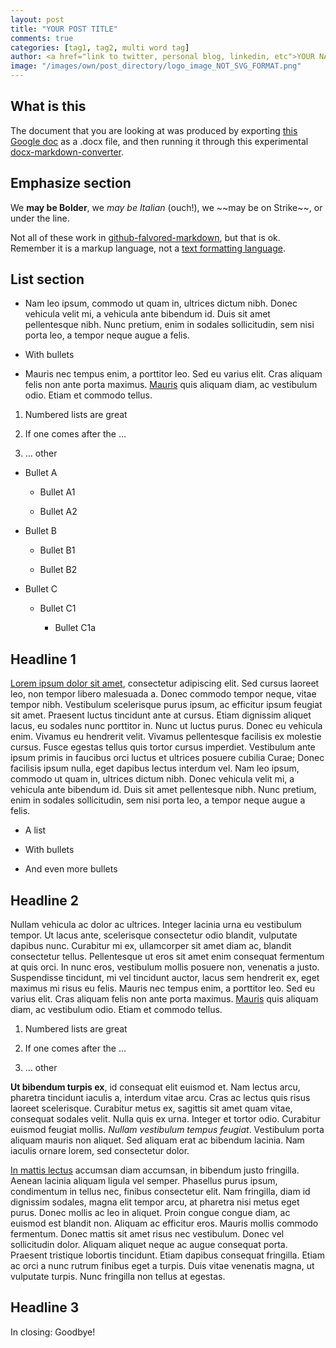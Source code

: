 ```yaml
---
layout: post
title: "YOUR POST TITLE"
comments: true
categories: [tag1, tag2, multi word tag]
author: <a href="link to twitter, personal blog, linkedin, etc">YOUR NAME</a>
image: "/images/own/post_directory/logo_image_NOT_SVG_FORMAT.png"
---
```


## What is this

The document that you are looking at was produced by exporting [this Google doc][this-google-doc] as a .docx file,
and then running it through this experimental [docx-markdown-converter][docx-markdown-converter].

## Emphasize section

We **may be Bolder**, we *may be Italian* (ouch\!), we \~\~may be on Strike\~\~, or <span class="underline">under the
line</span>.

Not all of these work in [github-falvored-markdown][github-falvored-markdown], but that is ok. Remember it is a
markup language, not a [text formatting language][text-formatting-language].

## List section

  - Nam leo ipsum, commodo ut quam in, ultrices dictum nibh. Donec vehicula velit mi, a vehicula ante bibendum id. Duis
    sit amet pellentesque nibh. Nunc pretium, enim in sodales sollicitudin, sem nisi porta leo, a tempor neque augue a
    felis.

  - With bullets

  - Mauris nec tempus enim, a porttitor leo. Sed eu varius elit. Cras aliquam felis non ante porta maximus.
    [Mauris][mauris] quis aliquam diam, ac vestibulum odio. Etiam et commodo tellus.

<!-- end list -->

1.  Numbered lists are great

2.  If one comes after the …

3.  … other

<!-- end list -->

  - Bullet A

      - Bullet A1

      - Bullet A2

  - Bullet B

      - Bullet B1

      - Bullet B2

  - Bullet C

      - Bullet C1

          - Bullet C1a

## Headline 1

[Lorem ipsum dolor sit amet][lorem-ipsum-dolor-sit-amet], consectetur adipiscing elit. Sed cursus laoreet leo, non
tempor libero malesuada a. Donec commodo tempor neque, vitae tempor nibh. Vestibulum scelerisque purus ipsum, ac
efficitur ipsum feugiat sit amet. Praesent luctus tincidunt ante at cursus. Etiam dignissim aliquet lacus, eu sodales
nunc porttitor in. Nunc ut luctus purus. Donec eu vehicula enim. Vivamus eu hendrerit velit. Vivamus pellentesque
facilisis ex molestie cursus. Fusce egestas tellus quis tortor cursus imperdiet. Vestibulum ante ipsum primis in
faucibus orci luctus et ultrices posuere cubilia Curae; Donec facilisis ipsum nulla, eget dapibus lectus interdum vel.
Nam leo ipsum, commodo ut quam in, ultrices dictum nibh. Donec vehicula velit mi, a vehicula ante bibendum id. Duis sit
amet pellentesque nibh. Nunc pretium, enim in sodales sollicitudin, sem nisi porta leo, a tempor neque augue a felis.

  - A list

  - With bullets

  - And even more bullets

## Headline 2

Nullam vehicula ac dolor ac ultrices. Integer lacinia urna eu vestibulum tempor. Ut lacus ante, scelerisque consectetur
odio blandit, vulputate dapibus nunc. Curabitur mi ex, ullamcorper sit amet diam ac, blandit consectetur tellus.
Pellentesque ut eros sit amet enim consequat fermentum at quis orci. In nunc eros, vestibulum mollis posuere non,
venenatis a justo. Suspendisse tincidunt, mi vel tincidunt auctor, lacus sem hendrerit ex, eget maximus mi risus eu
felis. Mauris nec tempus enim, a porttitor leo. Sed eu varius elit. Cras aliquam felis non ante porta maximus.
[Mauris][mauris] quis aliquam diam, ac vestibulum odio. Etiam et commodo tellus.

1.  Numbered lists are great

2.  If one comes after the …

3.  … other

**Ut bibendum turpis ex**, id consequat elit euismod et. Nam lectus arcu, pharetra tincidunt iaculis a, interdum vitae
arcu. <span class="underline">Cras ac lectus quis</span> risus laoreet scelerisque. Curabitur metus ex, sagittis sit
amet quam vitae, consequat sodales velit. Nulla quis ex urna. Integer et tortor odio. Curabitur euismod feugiat mollis.
*Nullam vestibulum tempus feugiat*. Vestibulum porta aliquam mauris non aliquet. Sed aliquam erat ac bibendum lacinia.
Nam iaculis ornare lorem, sed consectetur dolor.

[In mattis lectus][in-mattis-lectus] accumsan diam accumsan, in bibendum justo fringilla. Aenean lacinia aliquam
ligula vel semper. Phasellus purus ipsum, condimentum in tellus nec, finibus consectetur elit. Nam fringilla, diam id
dignissim sodales, magna elit tempor arcu, at pharetra nisi metus eget purus. Donec mollis ac leo in aliquet. Proin
congue congue diam, ac euismod est blandit non. Aliquam ac efficitur eros. Mauris mollis commodo fermentum. Donec mattis
sit amet risus nec vestibulum. Donec vel sollicitudin dolor. Aliquam aliquet neque ac augue consequat porta. Praesent
tristique lobortis tincidunt. Etiam dapibus consequat fringilla. Etiam ac orci a nunc rutrum finibus eget a turpis. Duis
vitae venenatis magna, ut vulputate turpis. Nunc fringilla non tellus at egestas.

## Headline 3

In closing: Goodbye\!

[this-google-doc]: https://docs.google.com/document/d/1oKGYVORih0GNC1CZHKv0d2IirCtcgMu0O1sifTfH5zo/edit#
[docx-markdown-converter]: https://github.com/meltwater/spiers-playground/tree/master/docx-markdown-converter
[github-falvored-markdown]: https://help.github.com/articles/basic-writing-and-formatting-syntax/
[text-formatting-language]: https://softwareengineering.stackexchange.com/questions/207727/why-there-is-no-markdown-for-underline
[mauris]: https://underthehood.meltwater.com
[lorem-ipsum-dolor-sit-amet]: https://loremipsum.io/
[in-mattis-lectus]: https://spier.hu
